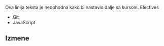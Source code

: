 Ova linija teksta je neophodna kako bi nastavio dalje sa kursom. 
Electives
* Git
* JavaScript

## Izmene